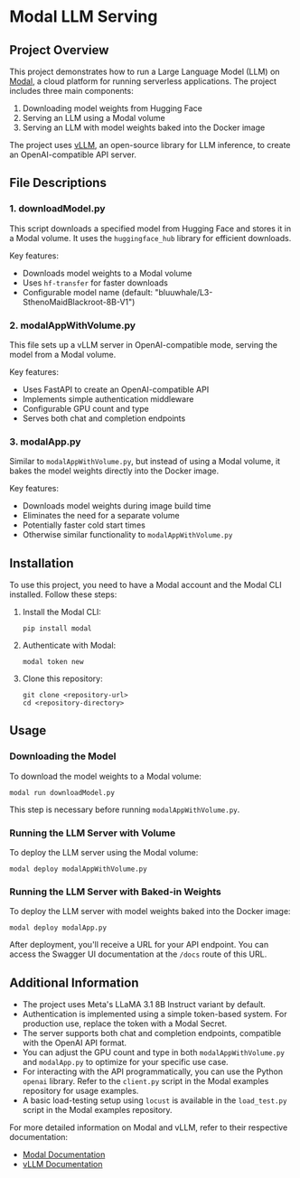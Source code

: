 # Modal LLM Serving

## Project Overview

This project demonstrates how to run a Large Language Model (LLM) on [Modal](https://modal.com), a cloud platform for running serverless applications. The project includes three main components:

1. Downloading model weights from Hugging Face
2. Serving an LLM using a Modal volume
3. Serving an LLM with model weights baked into the Docker image

The project uses [vLLM](https://docs.vllm.ai/en/latest/), an open-source library for LLM inference, to create an OpenAI-compatible API server.

## File Descriptions

### 1. downloadModel.py

This script downloads a specified model from Hugging Face and stores it in a Modal volume. It uses the `huggingface_hub` library for efficient downloads.

Key features:

- Downloads model weights to a Modal volume
- Uses `hf-transfer` for faster downloads
- Configurable model name (default: "bluuwhale/L3-SthenoMaidBlackroot-8B-V1")

### 2. modalAppWithVolume.py

This file sets up a vLLM server in OpenAI-compatible mode, serving the model from a Modal volume.

Key features:

- Uses FastAPI to create an OpenAI-compatible API
- Implements simple authentication middleware
- Configurable GPU count and type
- Serves both chat and completion endpoints

### 3. modalApp.py

Similar to `modalAppWithVolume.py`, but instead of using a Modal volume, it bakes the model weights directly into the Docker image.

Key features:

- Downloads model weights during image build time
- Eliminates the need for a separate volume
- Potentially faster cold start times
- Otherwise similar functionality to `modalAppWithVolume.py`

## Installation

To use this project, you need to have a Modal account and the Modal CLI installed. Follow these steps:

1. Install the Modal CLI:

   ```
   pip install modal
   ```

2. Authenticate with Modal:

   ```
   modal token new
   ```

3. Clone this repository:
   ```
   git clone <repository-url>
   cd <repository-directory>
   ```

## Usage

### Downloading the Model

To download the model weights to a Modal volume:

```
modal run downloadModel.py
```

This step is necessary before running `modalAppWithVolume.py`.

### Running the LLM Server with Volume

To deploy the LLM server using the Modal volume:

```
modal deploy modalAppWithVolume.py
```

### Running the LLM Server with Baked-in Weights

To deploy the LLM server with model weights baked into the Docker image:

```
modal deploy modalApp.py
```

After deployment, you'll receive a URL for your API endpoint. You can access the Swagger UI documentation at the `/docs` route of this URL.

## Additional Information

- The project uses Meta's LLaMA 3.1 8B Instruct variant by default.
- Authentication is implemented using a simple token-based system. For production use, replace the token with a Modal Secret.
- The server supports both chat and completion endpoints, compatible with the OpenAI API format.
- You can adjust the GPU count and type in both `modalAppWithVolume.py` and `modalApp.py` to optimize for your specific use case.
- For interacting with the API programmatically, you can use the Python `openai` library. Refer to the `client.py` script in the Modal examples repository for usage examples.
- A basic load-testing setup using `locust` is available in the `load_test.py` script in the Modal examples repository.

For more detailed information on Modal and vLLM, refer to their respective documentation:

- [Modal Documentation](https://modal.com/docs)
- [vLLM Documentation](https://docs.vllm.ai/en/latest/)
